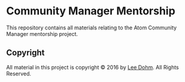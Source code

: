 # Community Manager Mentorship

This repository contains all materials relating to the Atom Community Manager mentorship project.

## Copyright

All material in this project is copyright &copy; 2016 by [Lee Dohm](http://www.lee-dohm.com). All Rights Reserved.
